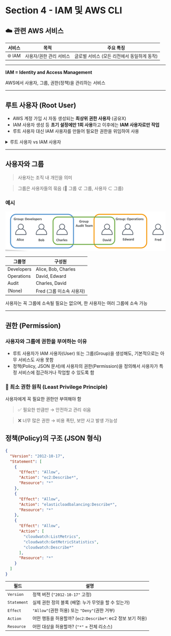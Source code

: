 # Section 4 - IAM 및 AWS CLI

## ☁️ 관련 AWS 서비스

| 서비스 | 목적 | 주요 특징 |
|--------|------|-----------|
| 🌐 IAM    | 사용자/권한 관리 서비스 | 글로벌 서비스 (모든 리전에서 동일하게 동작) |

---

**IAM = Identity and Access Management**

AWS에서 사용자, 그룹, 권한(정책)을 관리하는 서비스

---

## 루트 사용자 (Root User)

- AWS 계정 가입 시 자동 생성되는 **최상위 권한 사용자** (공유X)
- IAM 사용자 생성 등 **초기 설정에만 1회 사용**하고 이후에는 **IAM 사용자로만 작업**
- 루트 사용자 대신 IAM 사용자를 만들어 필요한 권한을 위임하여 사용

<details>
<summary> 루트 사용자 vs IAM 사용자 </summary>

<br>

> 루트 사용자 = 피자 가게 사장님

> IAM 사용자 = 알바생

- 사장님은 가게(AWS)를 처음 열고 초기 설정을 함  
  → 직원 뽑기(IAM 사용자 생성), 은행 등록, 메뉴 구성 등  
- 하지만 가게 운영은 매일 사장이 나올 필요 없음
  → 대신 직원들(IAM 사용자)이 일함  
- 직원들이 **무엇을 해야 하는 지 알려주는 업무표(정책)**가 필요함  
  → "주문만 가능", "주방 출입 가능", "POS 결제 가능" 등

### 루트 사용자는 언제만 쓸까?

| 상황 | 사용 여부 |
|------|-----------|
| IAM 사용자 생성 등 초기 설정 | ✅ 사용 |
| 비밀번호 재설정, 결제 정보 변경 등 특수한 작업 | ✅ 사용 |
| 일상적인 리소스 관리/접근 | ❌ IAM 사용자 사용 |

</details>

---

## 사용자와 그룹

> 사용자는 조직 내 개인을 의미

> 그룹은 사용자들의 묶음 (🌟 그룹 ⊄ 그룹, 사용자 ⊂ 그룹)

### 예시

![iam group ex](../../section4/img/iam_group.jpeg)

| 그룹명      | 구성원                   |
|-------------|--------------------------|
| Developers  | Alice, Bob, Charles      |
| Operations  | David, Edward            |
| Audit       | Charles, David           |
| (None)      | Fred (그룹 미소속 사용자) |

사용자는 꼭 그룹에 소속될 필요는 없으며, 한 사용자는 여러 그룹에 소속 가능

---

## 권한 (Permission)

### 사용자와 그룹에 권한을 부여하는 이유

- 루트 사용자가 IAM 사용자(User) 또는 그룹(Group)을 생성해도, 기본적으로는 아무 서비스도 사용 못함
- 정책(Policy, JSON 문서)에 사용자의 권한(Permission)을 정의해서 사용자가 특정 서비스에 접근하거나 작업할 수 있도록 함

### 🌟 최소 권한 원칙 (Least Privilege Principle)

사용자에게 꼭 필요한 권한만 부여해야 함

> ✅ 필요한 만큼만 → 안전하고 관리 쉬움

> ❌ 너무 많은 권한 → 비용 폭탄, 보안 사고 발생 가능성

## 정책(Policy)의 구조 (JSON 형식)

```json
{
  "Version": "2012-10-17",
  "Statement": [
    {
      "Effect": "Allow",
      "Action": "ec2:Describe*",
      "Resource": "*"
    },
    {
      "Effect": "Allow",
      "Action": "elasticloadbalancing:Describe*",
      "Resource": "*"
    },
    {
      "Effect": "Allow",
      "Action": [
        "cloudwatch:ListMetrics",
        "cloudwatch:GetMetricStatistics",
        "cloudwatch:Describe*"
      ],
      "Resource": "*"
    }
  ]
}
```

| 필드        | 설명 |
|-------------|------|
| `Version`   | 정책 버전 (`"2012-10-17"` 고정) |
| `Statement` | 실제 권한 정의 블록 (배열: 누가 무엇을 할 수 있는가) |
| `Effect`    | `"Allow"`(권한 허용) 또는 `"Deny"`(권한 거부) |
| `Action`    | 어떤 행동을 허용할까? (`ec2:Describe*`: ec2 정보 보기 허용) |
| `Resource`  | 어떤 대상을 허용할까? (`"*"` = 전체 리소스) |

